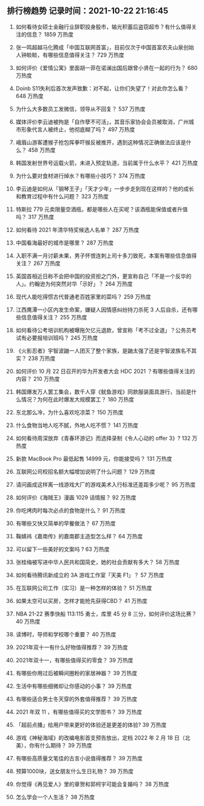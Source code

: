 
## 排行榜趋势 记录时间：2021-10-22 21:16:45
  
  1. 如何看待女硕士金融行业辞职投身股市，输光积蓄后盗窃超市？有什么值得关注的信息？ 1859 万热度
    
  2. 张一鸣超越马化腾成「中国互联网首富」，目前仅次于中国首富农夫山泉创始人钟睒睒，有哪些信息值得关注？ 729 万热度
    
  3. 如何评价《爱情公寓》里面胡一菲在诺澜出国后跟曾小贤在一起的行为？ 680 万热度
    
  4. Doinb S11失利后首次发声致歉：对不起，让你们失望了！对此你怎么看？ 648 万热度
    
  5. 为什么大多数员工发微信，领导从不回复？ 537 万热度
    
  6. 媒体评价李云迪被拘是「自作孽不可活」，其音乐家协会会员被取消，广州城市形象代言人被终止，他彻底糊了吗？ 497 万热度
    
  7. 峨眉山游客遭猴子抢包挥拳吓猴反被推开，遇到这种情况正确做法应该是什么？ 458 万热度
    
  8. 韩国发射世界号运载火箭，未进入预定轨道，当前属于什么水平？ 421 万热度
    
  9. 为什么要对食材进行焯水？有哪些小技巧？ 374 万热度
    
  10. 李云迪是如何从「钢琴王子」「天才少年」一步步走到现在这样的？他的成长和教育过程中有什么问题？ 323 万热度
    
  11. 特斯拉 779 元卖限量空酒瓶，都是哪些人在买呢？该酒瓶能保值或者升值吗？ 317 万热度
    
  12. 如何看待 2021 年清华特奖候选人名单？ 287 万热度
    
  13. 中国看海最好的城市是哪里？ 287 万热度
    
  14. 入职不满一月讨薪未果，男子怀恨连刺上司十多刀致死，本案有哪些信息值得关注？ 267 万热度
    
  15. 英国首相近日称不会把中国的投资拒之门外，更宣称自己「不是一个反华的人」。约翰逊为何突然对华「示好」？ 264 万热度
    
  16. 现代人能吃得惯古代普通老百姓家里的菜吗？ 259 万热度
    
  17. 江西鹰潭一小区内发生命案，嫌疑人因情感纠纷持刀杀死 3 人后自杀，还有哪些信息值得关注？ 255 万热度
    
  18. 如何看待公考培训机构被曝拖欠亿元退款，曾宣称「考不过全退」？公务员考试有必要报培训班吗？ 245 万热度
    
  19. 《火影忍者》宇智波鼬一人团灭了整个家族，是鼬太强了还是宇智波族名不其实？ 238 万热度
    
  20. 如何评价 10 月 22 日召开的华为开发者大会 HDC 2021 ？有哪些值得关注的内容？ 210 万热度
    
  21. 韩国爆发万人罢工集会，数千人穿《鱿鱼游戏》同款服装面具游行，当前是什么情况？为何在此时爆发大规模罢工？ 180 万热度
    
  22. 东北那么冷，为什么喜欢吃凉菜？ 150 万热度
    
  23. 什么食物当地人吃不腻，外地人吃不惯？ 141 万热度
    
  24. 如何看待周深放弃《青春环游记》而选择录制《令人心动的 offer 3》? 132 万热度
    
  25. 新款 MacBook Pro 最低起售 14999 元，你能接受吗？ 131 万热度
    
  26. 互联网公司校招名额大幅增加说明了什么问题？ 129 万热度
    
  27. 请问画成这样离一线游戏大厂的游戏美术入行标准还差距多少呢？ 95 万热度
    
  28. 如何评价《海贼王》漫画 1029 话情报？ 92 万热度
    
  29. 你吃烤肉时每次必点的食物是什么？ 91 万热度
    
  30. 有哪些又快又简单的早餐做法？ 67 万热度
    
  31. 鞠婧祎《嘉南传》的嘉南郡主造型怎么样？ 64 万热度
    
  32. 可以留下一些美好的文案吗 ? 63 万热度
    
  33. 张桂梅被写进中华人民共和国简史，她的社会贡献有多大？ 58 万热度
    
  34. 如何看待腾讯新成立的 3A 游戏工作室「天美 F1」？ 57 万热度
    
  35. 在互联网公司工作（实习）是一种怎样的体验？ 51 万热度
    
  36. 如果太空可以买房，怎样才能抢先获得CBD？ 41 万热度
    
  37. NBA 21-22 赛季快船 113:115 勇士，库里 45 分 8 三分，如何评价这场比赛？ 40 万热度
    
  38. 读博时，导师和学校哪个重要？ 40 万热度
    
  39. 2021年双十一有什么好物值得推荐？ 39 万热度
    
  40. 2021年双十一，有哪些值得买的零食？ 39 万热度
    
  41. 有哪些你用过后被瞬间圈粉的家居神器？ 39 万热度
    
  42. 生活中有哪些细微却让你感动的小事？ 39 万热度
    
  43. 有哪些适合男士冬天穿的外套值得推荐？ 39 万热度
    
  44. 2021 年双 11 ，有哪些值得买的文学图书？ 39 万热度
    
  45. 「超前点播」给用户带来更好的体验还是更差的体验? 39 万热度
    
  46. 游戏《神秘海域》的改编电影首支预告放出，定档 2022 年 2 月 18 日（北美），你有什么期待？ 39 万热度
    
  47. 有哪些高质量文笔佳的古言小说值得推荐？ 39 万热度
    
  48. 预算1000块，送女朋友什么生日礼物？ 39 万热度
    
  49. 你觉得《再见爱人》里的章贺和郭柯宇可能会复婚吗？ 38 万热度
    
  50. 怎么学会一个人生活？ 38 万热度
    